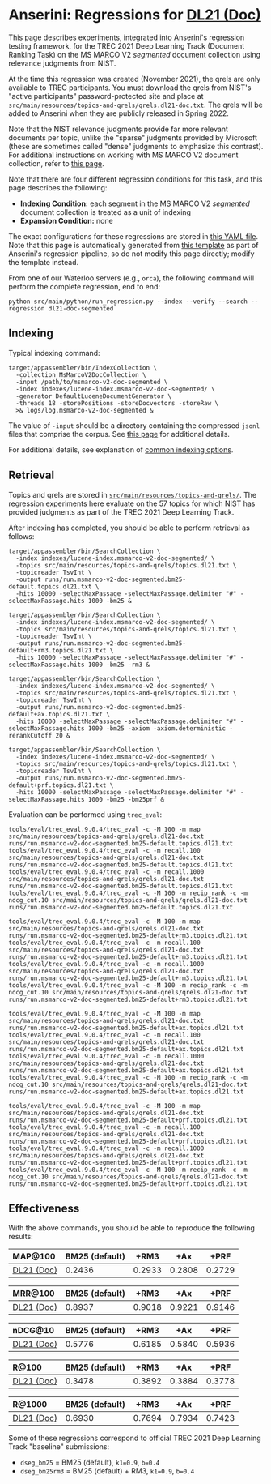 # Anserini: Regressions for [DL21 (Doc)](https://microsoft.github.io/msmarco/TREC-Deep-Learning.html)

This page describes experiments, integrated into Anserini's regression testing framework, for the TREC 2021 Deep Learning Track (Document Ranking Task) on the MS MARCO V2 _segmented_ document collection using relevance judgments from NIST.

At the time this regression was created (November 2021), the qrels are only available to TREC participants.
You must download the qrels from NIST's "active participants" password-protected site and place at `src/main/resources/topics-and-qrels/qrels.dl21-doc.txt`.
The qrels will be added to Anserini when they are publicly released in Spring 2022.

Note that the NIST relevance judgments provide far more relevant documents per topic, unlike the "sparse" judgments provided by Microsoft (these are sometimes called "dense" judgments to emphasize this contrast).
For additional instructions on working with MS MARCO V2 document collection, refer to [this page](experiments-msmarco-v2.md).

Note that there are four different regression conditions for this task, and this page describes the following:

+ **Indexing Condition:** each segment in the MS MARCO V2 _segmented_ document collection is treated as a unit of indexing
+ **Expansion Condition:** none

The exact configurations for these regressions are stored in [this YAML file](../src/main/resources/regression/dl21-doc-segmented.yaml).
Note that this page is automatically generated from [this template](../src/main/resources/docgen/templates/dl21-doc-segmented.template) as part of Anserini's regression pipeline, so do not modify this page directly; modify the template instead.

From one of our Waterloo servers (e.g., `orca`), the following command will perform the complete regression, end to end:

```
python src/main/python/run_regression.py --index --verify --search --regression dl21-doc-segmented
```

## Indexing

Typical indexing command:

```
target/appassembler/bin/IndexCollection \
  -collection MsMarcoV2DocCollection \
  -input /path/to/msmarco-v2-doc-segmented \
  -index indexes/lucene-index.msmarco-v2-doc-segmented/ \
  -generator DefaultLuceneDocumentGenerator \
  -threads 18 -storePositions -storeDocvectors -storeRaw \
  >& logs/log.msmarco-v2-doc-segmented &
```

The value of `-input` should be a directory containing the compressed `jsonl` files that comprise the corpus.
See [this page](experiments-msmarco-v2.md) for additional details.

For additional details, see explanation of [common indexing options](common-indexing-options.md).

## Retrieval

Topics and qrels are stored in [`src/main/resources/topics-and-qrels/`](../src/main/resources/topics-and-qrels/).
The regression experiments here evaluate on the 57 topics for which NIST has provided judgments as part of the TREC 2021 Deep Learning Track.
<!-- The original data can be found [here](https://trec.nist.gov/data/deep2021.html). -->

After indexing has completed, you should be able to perform retrieval as follows:

```
target/appassembler/bin/SearchCollection \
  -index indexes/lucene-index.msmarco-v2-doc-segmented/ \
  -topics src/main/resources/topics-and-qrels/topics.dl21.txt \
  -topicreader TsvInt \
  -output runs/run.msmarco-v2-doc-segmented.bm25-default.topics.dl21.txt \
  -hits 10000 -selectMaxPassage -selectMaxPassage.delimiter "#" -selectMaxPassage.hits 1000 -bm25 &

target/appassembler/bin/SearchCollection \
  -index indexes/lucene-index.msmarco-v2-doc-segmented/ \
  -topics src/main/resources/topics-and-qrels/topics.dl21.txt \
  -topicreader TsvInt \
  -output runs/run.msmarco-v2-doc-segmented.bm25-default+rm3.topics.dl21.txt \
  -hits 10000 -selectMaxPassage -selectMaxPassage.delimiter "#" -selectMaxPassage.hits 1000 -bm25 -rm3 &

target/appassembler/bin/SearchCollection \
  -index indexes/lucene-index.msmarco-v2-doc-segmented/ \
  -topics src/main/resources/topics-and-qrels/topics.dl21.txt \
  -topicreader TsvInt \
  -output runs/run.msmarco-v2-doc-segmented.bm25-default+ax.topics.dl21.txt \
  -hits 10000 -selectMaxPassage -selectMaxPassage.delimiter "#" -selectMaxPassage.hits 1000 -bm25 -axiom -axiom.deterministic -rerankCutoff 20 &

target/appassembler/bin/SearchCollection \
  -index indexes/lucene-index.msmarco-v2-doc-segmented/ \
  -topics src/main/resources/topics-and-qrels/topics.dl21.txt \
  -topicreader TsvInt \
  -output runs/run.msmarco-v2-doc-segmented.bm25-default+prf.topics.dl21.txt \
  -hits 10000 -selectMaxPassage -selectMaxPassage.delimiter "#" -selectMaxPassage.hits 1000 -bm25 -bm25prf &
```

Evaluation can be performed using `trec_eval`:

```
tools/eval/trec_eval.9.0.4/trec_eval -c -M 100 -m map src/main/resources/topics-and-qrels/qrels.dl21-doc.txt runs/run.msmarco-v2-doc-segmented.bm25-default.topics.dl21.txt
tools/eval/trec_eval.9.0.4/trec_eval -c -m recall.100 src/main/resources/topics-and-qrels/qrels.dl21-doc.txt runs/run.msmarco-v2-doc-segmented.bm25-default.topics.dl21.txt
tools/eval/trec_eval.9.0.4/trec_eval -c -m recall.1000 src/main/resources/topics-and-qrels/qrels.dl21-doc.txt runs/run.msmarco-v2-doc-segmented.bm25-default.topics.dl21.txt
tools/eval/trec_eval.9.0.4/trec_eval -c -M 100 -m recip_rank -c -m ndcg_cut.10 src/main/resources/topics-and-qrels/qrels.dl21-doc.txt runs/run.msmarco-v2-doc-segmented.bm25-default.topics.dl21.txt

tools/eval/trec_eval.9.0.4/trec_eval -c -M 100 -m map src/main/resources/topics-and-qrels/qrels.dl21-doc.txt runs/run.msmarco-v2-doc-segmented.bm25-default+rm3.topics.dl21.txt
tools/eval/trec_eval.9.0.4/trec_eval -c -m recall.100 src/main/resources/topics-and-qrels/qrels.dl21-doc.txt runs/run.msmarco-v2-doc-segmented.bm25-default+rm3.topics.dl21.txt
tools/eval/trec_eval.9.0.4/trec_eval -c -m recall.1000 src/main/resources/topics-and-qrels/qrels.dl21-doc.txt runs/run.msmarco-v2-doc-segmented.bm25-default+rm3.topics.dl21.txt
tools/eval/trec_eval.9.0.4/trec_eval -c -M 100 -m recip_rank -c -m ndcg_cut.10 src/main/resources/topics-and-qrels/qrels.dl21-doc.txt runs/run.msmarco-v2-doc-segmented.bm25-default+rm3.topics.dl21.txt

tools/eval/trec_eval.9.0.4/trec_eval -c -M 100 -m map src/main/resources/topics-and-qrels/qrels.dl21-doc.txt runs/run.msmarco-v2-doc-segmented.bm25-default+ax.topics.dl21.txt
tools/eval/trec_eval.9.0.4/trec_eval -c -m recall.100 src/main/resources/topics-and-qrels/qrels.dl21-doc.txt runs/run.msmarco-v2-doc-segmented.bm25-default+ax.topics.dl21.txt
tools/eval/trec_eval.9.0.4/trec_eval -c -m recall.1000 src/main/resources/topics-and-qrels/qrels.dl21-doc.txt runs/run.msmarco-v2-doc-segmented.bm25-default+ax.topics.dl21.txt
tools/eval/trec_eval.9.0.4/trec_eval -c -M 100 -m recip_rank -c -m ndcg_cut.10 src/main/resources/topics-and-qrels/qrels.dl21-doc.txt runs/run.msmarco-v2-doc-segmented.bm25-default+ax.topics.dl21.txt

tools/eval/trec_eval.9.0.4/trec_eval -c -M 100 -m map src/main/resources/topics-and-qrels/qrels.dl21-doc.txt runs/run.msmarco-v2-doc-segmented.bm25-default+prf.topics.dl21.txt
tools/eval/trec_eval.9.0.4/trec_eval -c -m recall.100 src/main/resources/topics-and-qrels/qrels.dl21-doc.txt runs/run.msmarco-v2-doc-segmented.bm25-default+prf.topics.dl21.txt
tools/eval/trec_eval.9.0.4/trec_eval -c -m recall.1000 src/main/resources/topics-and-qrels/qrels.dl21-doc.txt runs/run.msmarco-v2-doc-segmented.bm25-default+prf.topics.dl21.txt
tools/eval/trec_eval.9.0.4/trec_eval -c -M 100 -m recip_rank -c -m ndcg_cut.10 src/main/resources/topics-and-qrels/qrels.dl21-doc.txt runs/run.msmarco-v2-doc-segmented.bm25-default+prf.topics.dl21.txt
```

## Effectiveness

With the above commands, you should be able to reproduce the following results:

| MAP@100                                                                                                      | BM25 (default)| +RM3      | +Ax       | +PRF      |
|:-------------------------------------------------------------------------------------------------------------|-----------|-----------|-----------|-----------|
| [DL21 (Doc)](https://microsoft.github.io/msmarco/TREC-Deep-Learning)                                         | 0.2436    | 0.2933    | 0.2808    | 0.2729    |


| MRR@100                                                                                                      | BM25 (default)| +RM3      | +Ax       | +PRF      |
|:-------------------------------------------------------------------------------------------------------------|-----------|-----------|-----------|-----------|
| [DL21 (Doc)](https://microsoft.github.io/msmarco/TREC-Deep-Learning)                                         | 0.8937    | 0.9018    | 0.9221    | 0.9146    |


| nDCG@10                                                                                                      | BM25 (default)| +RM3      | +Ax       | +PRF      |
|:-------------------------------------------------------------------------------------------------------------|-----------|-----------|-----------|-----------|
| [DL21 (Doc)](https://microsoft.github.io/msmarco/TREC-Deep-Learning)                                         | 0.5776    | 0.6185    | 0.5840    | 0.5936    |


| R@100                                                                                                        | BM25 (default)| +RM3      | +Ax       | +PRF      |
|:-------------------------------------------------------------------------------------------------------------|-----------|-----------|-----------|-----------|
| [DL21 (Doc)](https://microsoft.github.io/msmarco/TREC-Deep-Learning)                                         | 0.3478    | 0.3892    | 0.3884    | 0.3778    |


| R@1000                                                                                                       | BM25 (default)| +RM3      | +Ax       | +PRF      |
|:-------------------------------------------------------------------------------------------------------------|-----------|-----------|-----------|-----------|
| [DL21 (Doc)](https://microsoft.github.io/msmarco/TREC-Deep-Learning)                                         | 0.6930    | 0.7694    | 0.7934    | 0.7423    |

Some of these regressions correspond to official TREC 2021 Deep Learning Track "baseline" submissions:

+ `dseg_bm25` = BM25 (default), `k1=0.9`, `b=0.4`
+ `dseg_bm25rm3` = BM25 (default) + RM3, `k1=0.9`, `b=0.4`
